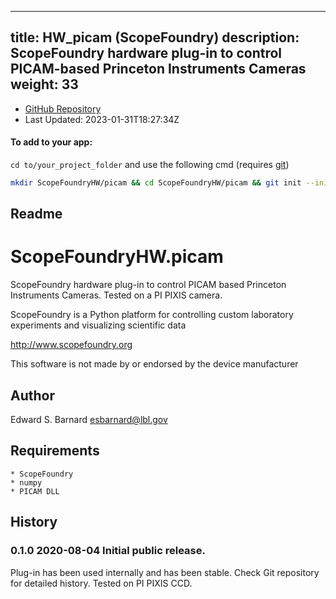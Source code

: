 
---
title: HW_picam (ScopeFoundry)
description: ScopeFoundry hardware plug-in to control PICAM-based Princeton Instruments Cameras
weight: 33
---
- [GitHub Repository](https://github.com/ScopeFoundry/HW_picam)
- Last Updated: 2023-01-31T18:27:34Z


#### To add to your app:

`cd to/your_project_folder` and use the following cmd (requires [git](/docs/100_development/20_git/))

```bash
mkdir ScopeFoundryHW/picam && cd ScopeFoundryHW/picam && git init --initial-branch=master && git remote add upstream_ScopeFoundry https://github.com/ScopeFoundry/HW_picam && git pull upstream_ScopeFoundry master && cd ../..
```

## Readme
ScopeFoundryHW.picam
===================================

ScopeFoundry hardware plug-in to control PICAM based Princeton Instruments
Cameras. Tested on a PI PIXIS camera.

ScopeFoundry is a Python platform for controlling custom laboratory 
experiments and visualizing scientific data

<http://www.scopefoundry.org>

This software is not made by or endorsed by the device manufacturer


Author
----------

Edward S. Barnard <esbarnard@lbl.gov>


Requirements
------------

	* ScopeFoundry
	* numpy
	* PICAM DLL
	
	
History
--------

### 0.1.0	2020-08-04	Initial public release.

Plug-in has been used internally and has been stable.
Check Git repository for detailed history. Tested on PI PIXIS CCD.


